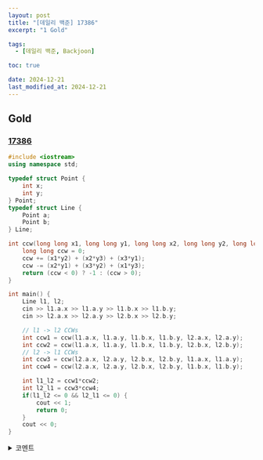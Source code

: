```yaml
---
layout: post
title: "[데일리 백준] 17386"
excerpt: "1 Gold"

tags:
  - [데일리 백준, Backjoon]

toc: true

date: 2024-12-21
last_modified_at: 2024-12-21
---
```

## Gold
### [17386][def]

```c++
#include <iostream>
using namespace std;

typedef struct Point {
    int x;
    int y;
} Point;
typedef struct Line {
    Point a;
    Point b;
} Line;

int ccw(long long x1, long long y1, long long x2, long long y2, long long x3, long long y3) {
    long long ccw = 0;
    ccw += (x1*y2) + (x2*y3) + (x3*y1);
    ccw -= (x2*y1) + (x3*y2) + (x1*y3);
    return (ccw < 0) ? -1 : (ccw > 0);
}

int main() {
    Line l1, l2;
    cin >> l1.a.x >> l1.a.y >> l1.b.x >> l1.b.y;
    cin >> l2.a.x >> l2.a.y >> l2.b.x >> l2.b.y;

    // l1 -> l2 CCWs
    int ccw1 = ccw(l1.a.x, l1.a.y, l1.b.x, l1.b.y, l2.a.x, l2.a.y);
    int ccw2 = ccw(l1.a.x, l1.a.y, l1.b.x, l1.b.y, l2.b.x, l2.b.y);
    // l2 -> l1 CCWs
    int ccw3 = ccw(l2.a.x, l2.a.y, l2.b.x, l2.b.y, l1.a.x, l1.a.y);
    int ccw4 = ccw(l2.a.x, l2.a.y, l2.b.x, l2.b.y, l1.b.x, l1.b.y);

    int l1_l2 = ccw1*ccw2;
    int l2_l1 = ccw3*ccw4;
    if(l1_l2 <= 0 && l2_l1 <= 0) {
        cout << 1;
        return 0;
    }
    cout << 0;
}
```

<details>
<summary>코멘트</summary>
<div markdown="1">

- CCW + 선분 교차 판정

- [17387][def2] 문제에서 조건이 완화된 버전 (날먹)  

</div>
</details>

[def]: https://www.acmicpc.net/problem/17386
[def2]: https://www.acmicpc.net/problem/17387